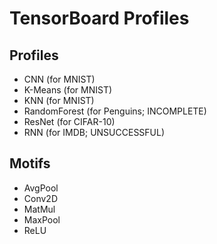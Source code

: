# TensorBoard Profiles

## Profiles
- CNN (for MNIST)
- K-Means (for MNIST)
- KNN (for MNIST)
- RandomForest (for Penguins; INCOMPLETE)
- ResNet (for CIFAR-10)
- RNN (for IMDB; UNSUCCESSFUL)

## Motifs
- AvgPool
- Conv2D
- MatMul
- MaxPool
- ReLU
